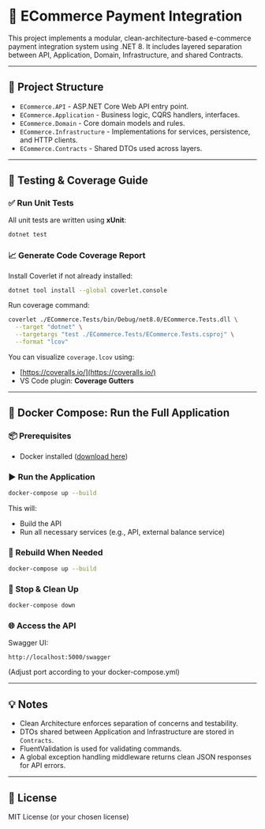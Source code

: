 # 🛒 ECommerce Payment Integration

This project implements a modular, clean-architecture-based e-commerce payment integration system using .NET 8. It includes layered separation between API, Application, Domain, Infrastructure, and shared Contracts.

---

## 📁 Project Structure

* `ECommerce.API` - ASP.NET Core Web API entry point.
* `ECommerce.Application` - Business logic, CQRS handlers, interfaces.
* `ECommerce.Domain` - Core domain models and rules.
* `ECommerce.Infrastructure` - Implementations for services, persistence, and HTTP clients.
* `ECommerce.Contracts` - Shared DTOs used across layers.

---

## 🧪 Testing & Coverage Guide

### ✅ Run Unit Tests

All unit tests are written using **xUnit**:

```bash
dotnet test
```

### 📈 Generate Code Coverage Report

Install Coverlet if not already installed:

```bash
dotnet tool install --global coverlet.console
```

Run coverage command:

```bash
coverlet ./ECommerce.Tests/bin/Debug/net8.0/ECommerce.Tests.dll \
  --target "dotnet" \
  --targetargs "test ./ECommerce.Tests/ECommerce.Tests.csproj" \
  --format "lcov"
```

You can visualize `coverage.lcov` using:

* [https://coveralls.io/](https://coveralls.io/)
* VS Code plugin: **Coverage Gutters**

---

## 🐳 Docker Compose: Run the Full Application

### 📦 Prerequisites

* Docker installed ([download here](https://www.docker.com/products/docker-desktop))

### ▶️ Run the Application

```bash
docker-compose up --build
```

This will:

* Build the API
* Run all necessary services (e.g., API, external balance service)

### 🔁 Rebuild When Needed

```bash
docker-compose up --build
```

### 🧼 Stop & Clean Up

```bash
docker-compose down
```

### 🌐 Access the API

Swagger UI:

```
http://localhost:5000/swagger
```

(Adjust port according to your docker-compose.yml)

---

## 💡 Notes

* Clean Architecture enforces separation of concerns and testability.
* DTOs shared between Application and Infrastructure are stored in `Contracts`.
* FluentValidation is used for validating commands.
* A global exception handling middleware returns clean JSON responses for API errors.

---

## 🧾 License

MIT License (or your chosen license)
